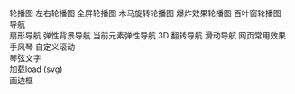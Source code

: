轮播图
	左右轮播图
	全屏轮播图
	木马旋转轮播图
	爆炸效果轮播图
	百叶窗轮播图  
导航                  
	扇形导航
	弹性背景导航
	当前元素弹性导航
	3D 翻转导航
	滑动导航
网页常用效果
	手风琴
	自定义滚动	       
	琴弦文字		   
	加载load (svg)    
	画边框            